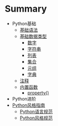 # Summary

* Python基础
    * [基础语法](basic_grammar/basic_grammar.md)
    * [基础数据类型](basic_data_types/README.md)
        * [数字](basic_data_types/number.md)
        * [字符串](basic_data_types/string.md)
        * [列表](basic_data_types/list.md)
        * [集合](basic_data_types/set.md)
        * [元组](basic_data_types/tuple.md)
        * [字典](basic_data_types/dictionary.md)
    * [注释](comment/comment.md)
    * [内置函数](built-in_functions/README.md)
        * [property()](built-in_functions/property.md)
* Python进阶
* [Python风格指南](python_style_guide/README.md)
    * [Python语言规范](python_style_guide/python_language_rules.md)
    * [Python风格规范](python_style_guide/python_style_rules.md)

